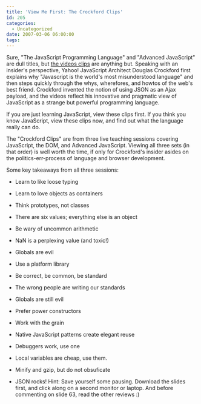```yaml
---
title: 'View Me First: The Crockford Clips'
id: 205
categories:
  - Uncategorized
date: 2007-03-06 06:00:00
tags:
---
```


Sure, "The JavaScript Programming Language" and "Advanced JavaScript" are dull titles, but [the videos clips](http://developer.yahoo.com/yui/theater/) are anything but. Speaking with an insider's perspective, Yahoo! JavaScript Architect Douglas Crockford first explains why "Javascript is the world's most misunderstood language" and then steps quickly through the whys, wherefores, and howtos of the web's best friend. Crockford invented the notion of using JSON as an Ajax payload, and the videos reflect his innovative and pragmatic view of JavaScript as a strange but powerful programming language.

If you are just learning JavaScript, view these clips first. If you think you know JavaScript, view these clips now, and find out what the language really can do.

The "Crockford Clips" are from three live teaching sessions covering JavaScript, the DOM, and Advanced JavaScript. Viewing all three sets (in that order) is well worth the time, if only for Crockford's insider asides on the politics-err-process of language and browser development.

Some key takeaways from all three sessions:

*   Learn to like loose typing
*   Learn to love objects as containers
*   Think prototypes, not classes
*   There are six values; everything else is an object
*   Be wary of uncommon arithmetic
*   NaN is a perplexing value (and toxic!)
*   Globals are evil

*   Use a platform library
*   Be correct, be common, be standard
*   The wrong people are writing our standards

*   Globals are still evil
*   Prefer power constructors
*   Work with the grain
*   Native JavaScript patterns create elegant reuse
*   Debuggers work, use one
*   Local variables are cheap, use them.
*   Minify and gzip, but do not obsuficate
*   JSON rocks!
Hint: Save yourself some pausing. Download the slides first, and click along on a second monitor or laptop. And before commenting on slide 63, read the other reviews :)